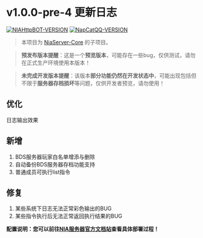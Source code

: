 # v1.0.0-pre-4 更新日志

[![NIAHttpBOT-VERSION](https://img.shields.io/badge/NIAHttpBOT-v1.0.0-orange?style=for-the-badge&logo=appveyor)](https://github.com/Nia-Server/NIAHttpBOT/) [![NapCatQQ-VERSION](https://img.shields.io/badge/NapCatQQ-v4.3.3-green?style=for-the-badge&logo=appveyor)](https://github.com/NapNeko/NapCatQQ/releases/tag/v4.3.3)

> 本项目为 [NiaServer-Core](https://github.com/Nia-Server/NiaServer-Core) 的子项目。

> **预发布版本提醒**：这是一个**预览版本**，可能存在一些bug，仅供测试，请勿在正式生产环境使用本版本！

> **未完成开发版本提醒**：该版本**部分功能仍然在开发状态中**，可能出现包括但不限于**服务器存档损坏**等问题，仅供开发者预览，请勿使用！

## 优化

日志输出效果

## 新增

1. BDS服务器玩家白名单增添与删除
2. 自动备份BDS服务器存档功能支持
3. 普通成员可执行list指令

## 修复

1. 某些系统下日志无法正常彩色输出的BUG
2. 某些指令执行后无法正常返回执行结果的BUG


**配置说明：您可以前往[NIA服务器官方文档站](https://docs.mcnia.com/dev/Http-Bot.html)查看具体部署过程！**